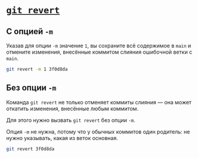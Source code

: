 # [`git revert`](./index.md)

## С опцией `-m`

Указав для опции `-m` значение `1`, вы сохраните всё содержимое в `main` и отмените изменения, внесённые коммитом слияния ошибочной ветки с `main`.

```bash
git revert -m 1 3f0d8da
```

## Без опции `-m`

Команда `git revert` не только отменяет коммиты слияния — она может откатить изменения, внесённые любым коммитом.

Для этого нужно вызвать `git revert` без опции `-m`.

Опция `-m` не нужна, потому что у обычных коммитов один родитель: не нужно указывать, какая из веток основная.

```bash
git revert 3f0d8da
```
